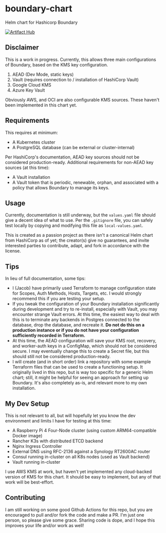 # boundary-chart
Helm chart for Hashicorp Boundary

[![Artifact Hub](https://img.shields.io/endpoint?url=https://artifacthub.io/badge/repository/boundary-chart)](https://artifacthub.io/packages/search?repo=boundary-chart)

## Disclaimer
This is a work in progress. Currently, this allows three main configurations of Boundary, based on the KMS key configuration.

1. AEAD (Dev Mode, static keys)
2. Vault (requires connection to / installation of HashiCorp Vault)
3. Google Cloud KMS
4. Azure Key Vault

Obviously AWS, and OCI are also configurable KMS sources. These haven't been implemented in this chart yet.

## Requirements
This requires at minimum:
- A Kubernetes cluster
- A PostgreSQL database (can be external or cluster-internal)

Per HashiCorp's documentation, AEAD key sources should not be considered production-ready. Additional requirements for non-AEAD key sources (at this time):
- A Vault installation
- A Vault token that is periodic, renewable, orphan, and associated with a policy that allows Boundary to manage its keys.

## Usage
Currently, documentation is still underway, but the `values.yaml` file should give a decent idea of what to use. Per the `.gitignore` file, you can safely test locally by copying and modifying this file as `local-values.yaml`.

This is created as a passion project as there isn't a canonical Helm chart from HashiCorp as of yet; the creator(s) give no guarantees, and invite interested parties to contribute, adapt, and fork in accordance with the license.

## Tips
In lieu of full documentation, some tips:
- I (Jacob) have primarily used Terraform to manage configuration state for Scopes, Auth Methods, Hosts, Targets, etc. I would strongly recommend this if you are testing your setup.
- If you tweak the configuration of your Boundary installation significantly during development and try to re-install, especially with Vault, you may encounter strange Vault errors. At this time, the easiest way to deal with this is to terminate any backends in Postgres connected to the database, drop the database, and recreate it. **Do not do this on a production instance or if you do not have your configuration sufficiently recorded in Terraform.**
- At this time, the AEAD configuration will save your KMS root, recovery, and worker-auth keys in a ConfigMap, which should not be considered secure. I may eventually change this to create a Secret file, but this should still not be considered production-ready.
- I will create (and in short order) link a repository with some example Terraform files that can be used to create a functioning setup. It originally lived in this repo, but is way too specific for a generic Helm chart; still, it might be helpful for seeing an approach for setting up Boundary. It's also completely as-is, and relevant more to my own installation.

## My Dev Setup
This is not relevant to all, but will hopefully let you know the dev environment and limits I have for testing at this time:
- A Raspberry Pi 4 Four-Node cluster (using custom ARM64-compatible Docker image)
- Rancher K3s with distributed ETCD backend
- Nginx Ingress Controller
- External DNS using RFC-2136 against a Synology RT2600AC router
- Consul running in-cluster on all K8s nodes (used as Vault backend)
- Vault running in-cluster

I use AWS KMS at work, but haven't yet implemented any cloud-backed version of KMS for this chart. It should be easy to implement, but any of that work will be best-effort.

## Contributing
I am still working on some good Github Actions for this repo, but you are encouraged to pull and/or fork the code and make a PR. I'm just one person, so please give some grace. Sharing code is dope, and I hope this improves your life and/or work as well!
